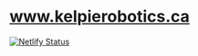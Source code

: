 # www.kelpierobotics.ca

[![Netlify Status](https://api.netlify.com/api/v1/badges/353fd9c2-a73b-4f7e-a3b8-566cef6d2d58/deploy-status)](https://app.netlify.com/sites/kelpierobotics/deploys)
